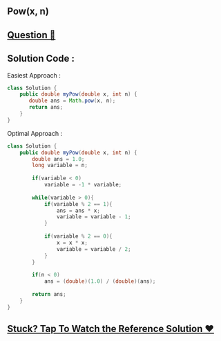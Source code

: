 ## Pow(x, n)
## [Question 🦋](https://leetcode.com/problems/powx-n/)

## Solution Code :

Easiest Approach :
```java
class Solution {
    public double myPow(double x, int n) {
       double ans = Math.pow(x, n);
       return ans;
    }
}
```

Optimal Approach :
```java
class Solution {
    public double myPow(double x, int n) {
        double ans = 1.0;
        long variable = n;
        
        if(variable < 0)
            variable = -1 * variable;
        
        while(variable > 0){
            if(variable % 2 == 1){
                ans = ans * x;
                variable = variable - 1;
            }
            
            if(variable % 2 == 0){
                x = x * x;
                variable = variable / 2;
            }
        }
        
        if(n < 0)
            ans = (double)(1.0) / (double)(ans);
        
        return ans;
    }
}
```

## [Stuck? Tap To Watch the Reference Solution ❤](https://www.youtube.com/watch?v=l0YC3876qxg&list=PLgUwDviBIf0rPG3Ictpu74YWBQ1CaBkm2&index=16)